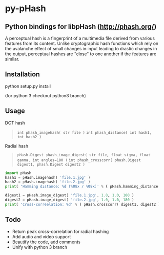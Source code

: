 py-pHash
========
Python bindings for libpHash (http://phash.org/)
------------------------------------------------

A perceptual hash is a fingerprint of a multimedia file derived from various features from its content. Unlike cryptographic hash functions which rely on the avalanche effect of small changes in input leading to drastic changes in the output, perceptual hashes are "close" to one another if the features are similar.

Installation
------------

python setup.py install

(for python 3 checkout python3 branch)

Usage
-----

DCT hash
> `int phash_imagehash( str file )`
> `int phash_distance( int hash1, int hash2 )`

Radial hash
> `pHash.Digest phash_image_digest( str file, float sigma, float gamma, int angles=180 )`
> `int phash_crosscorr( phash.Digest digest1, phash.Digest digest2 )`


````python
import pHash
hash1 = pHash.imagehash( 'file.1.jpg' )
hash2 = pHash.imagehash( 'file.2.jpg' )
print( 'Hamming distance: %d (%08x / %08x)' % ( pHash.hamming_distance( hash1, hash2 ), hash1, hash2 ))

digest1 = pHash.image_digest( 'file.1.jpg', 1.0, 1.0, 180 )
digest2 = pHash.image_digest( 'file.2.jpg', 1.0, 1.0, 180 )
print( 'Cross-correelation: %d' % ( pHash.crosscorr( digest1, digest2 ) ) )
````

Todo
----

- Return peak cross-correlation for radial hashing
- Add audio and video support
- Beautify the code, add comments
- Unify with python 3 branch
